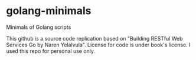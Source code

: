 # golang-minimals

Minimals of Golang scripts

This github is a source code replication based on "Building RESTful Web Services Go by Naren Yelalvula". License for code is under book's license. I used this repo for personal use only.
